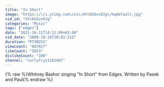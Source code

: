 ```yaml
---
title: "In Short"
image: "https:\/\/i.ytimg.com\/vi\/UYcbG5vvOJg\/hqdefault.jpg"
vid_id: "UYcbG5vvOJg"
categories: "Music"
tags: ["edges"]
date: "2021-10-11T14:12:09+03:00"
vid_date: "2008-10-18T20:02:21Z"
duration: "PT3M25S"
viewcount: "807027"
likeCount: "5853"
dislikeCount: "100"
channel: "curlyfryz3181607"
---
```

{% raw %}Whitney Bashor singing &quot;In Short&quot; from Edges. Written by Pasek and Paul{% endraw %}
